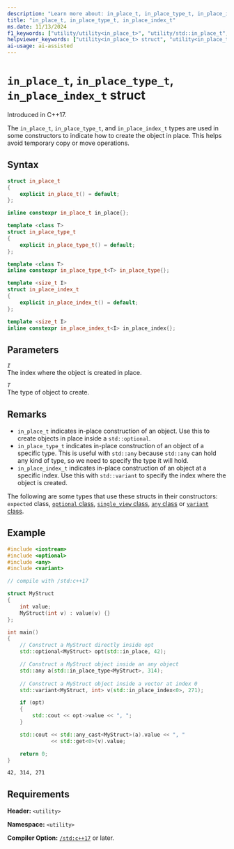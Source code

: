 ```yaml
---
description: "Learn more about: in_place_t, in_place_type_t, in_place_index_t"
title: "in_place_t, in_place_type_t, in_place_index_t"
ms.date: 11/13/2024
f1_keywords: ["utility/utility<in_place_t>", "utility/std::in_place_t", "utility/utility<in_place_type_t>", "utility/std::in_place_type_t", "utility<in_place_index_t>", "utility/std::in_place_index_t"]
helpviewer_keywords: ["utility<in_place_t> struct", "utility<in_place_type_t> struct", "utility::in_place_type_t struct", "utility<in_place_index_t> struct", "utility::in_place_index_t struct"]
ai-usage: ai-assisted
---
```

# `in_place_t`, `in_place_type_t`, `in_place_index_t` struct

Introduced in C++17.

The `in_place_t`, `in_place_type_t`, and `in_place_index_t` types are used in some constructors to indicate how to create the object in place. This helps avoid temporary copy or move operations.

## Syntax

```cpp
struct in_place_t
{
    explicit in_place_t() = default;
};

inline constexpr in_place_t in_place{};

template <class T>
struct in_place_type_t
{
    explicit in_place_type_t() = default;
};

template <class T>
inline constexpr in_place_type_t<T> in_place_type{};

template <size_t I>
struct in_place_index_t
{
    explicit in_place_index_t() = default;
};

template <size_t I>
inline constexpr in_place_index_t<I> in_place_index{};
```

## Parameters

*`I`*\
The index where the object is created in place.

*`T`*\
The type of object to create.

## Remarks

- `in_place_t` indicates in-place construction of an object. Use this to create objects in place inside a `std::optional`.
- `in_place_type_t` indicates in-place construction of an object of a specific type. This is useful with `std::any` because `std::any` can hold any kind of type, so we need to specify the type it will hold.
- `in_place_index_t` indicates in-place construction of an object at a specific index. Use this with `std::variant` to specify the index where the object is created.

The following are some types that use these structs in their constructors: `expected` class, [`optional` class](optional-class.md), [`single_view` class](single-view-class.md), [`any` class](any-class.md) or [`variant` class](variant-class.md).

## Example

```cpp
#include <iostream>
#include <optional>
#include <any>
#include <variant>

// compile with /std:c++17

struct MyStruct
{
    int value;
    MyStruct(int v) : value(v) {}
};

int main()
{
    // Construct a MyStruct directly inside opt
    std::optional<MyStruct> opt(std::in_place, 42);

    // Construct a MyStruct object inside an any object
    std::any a(std::in_place_type<MyStruct>, 314);
    
    // Construct a MyStruct object inside a vector at index 0
    std::variant<MyStruct, int> v(std::in_place_index<0>, 271);

    if (opt)
    {
        std::cout << opt->value << ", ";
    }

    std::cout << std::any_cast<MyStruct>(a).value << ", "
              << std::get<0>(v).value;

    return 0;
}
```

```output
42, 314, 271
```
## Requirements

**Header:** `<utility>`

**Namespace:** `<utility>`

**Compiler Option:** [`/std:c++17`](../build/reference/std-specify-language-standard-version.md) or later.